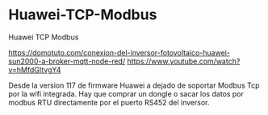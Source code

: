 # Huawei-TCP-Modbus
Huawei TCP Modbus

https://domotuto.com/conexion-del-inversor-fotovoltaico-huawei-sun2000-a-broker-mqtt-node-red/
https://www.youtube.com/watch?v=hMfdGItvgY4

Desde la version 117 de firmware Huawei a dejado de soportar Modbus Tcp por la wifi integrada. Hay que comprar un dongle o sacar los datos por modbus RTU directamente por el puerto RS452 del inversor.
